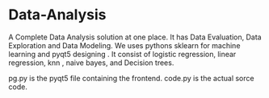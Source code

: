 # Data-Analysis
A Complete Data Analysis solution at one place. It has Data Evaluation, Data Exploration and Data Modeling.
We uses pythons sklearn for machine learning and pyqt5 designing . It consist of logistic regression, linear regression,
knn , naive bayes, and  Decision trees.

pg.py is the pyqt5 file containing the frontend.
code.py is the actual sorce code.

